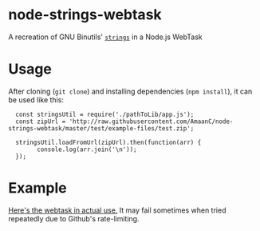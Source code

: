 # node-strings-webtask
A recreation of GNU Binutils' [`strings`](https://en.wikipedia.org/wiki/Strings_(Unix)) in a Node.js WebTask

# Usage

After cloning (`git clone`) and installing dependencies (`npm install`), it can be used like this:

      const stringsUtil = require('./pathToLib/app.js');
      const zipUrl = 'http://raw.githubusercontent.com/AmaanC/node-strings-webtask/master/test/example-files/test.zip';
      
      stringsUtil.loadFromUrl(zipUrl).then(function(arr) {
            console.log(arr.join('\n'));
      });



# Example

[Here's the webtask in actual use.](https://webtask.it.auth0.com/api/run/wt-amaan_cheval-gmail_com-0/webtask?webtask_no_cache=1&url=https://raw.githubusercontent.com/AmaanC/node-strings-webtask/master/test/example-files/helloWorld) It may fail sometimes when tried repeatedly due to Github's rate-limiting.
